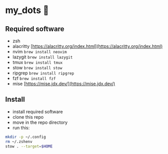 # my_dots :wrench:

## Required software

- zsh
- alacritty [https://alacritty.org/index.html](https://alacritty.org/index.html)
- nvim `brew install neovim`
- lazygit `brew install lazygit`
- tmux `brew install tmux`
- stow `brew install stow`
- ripgrep `brew install ripgrep`
- fzf `brew install fzf`
- mise [https://mise.jdx.dev/](https://mise.jdx.dev/)

## Install

- install required software
- clone this repo
- move in the repo directory
- run this:

```sh
mkdir -p ~/.config
rm ~/.zshenv
stow . --target=$HOME
```
